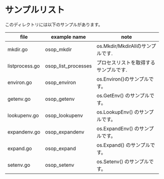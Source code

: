 # サンプルリスト

このディレクトリには以下のサンプルがあります。

| file           | example name        | note                                  |
| -------------- | ------------------- | ------------------------------------- |
| mkdir.go       | osop_mkdir          | os.Mkdir/MkdirAllのサンプルです.      |
| listprocess.go | osop_list_processes | プロセスリストを取得するサンプルです. |
| environ.go     | osop_environ        | os.Environ()のサンプルです。          |
| getenv.go      | osop_getenv         | os.GetEnv() のサンプルです。          |
| lookupenv.go   | osop_lookupenv      | os.LookupEnv() のサンプルです。       |
| expandenv.go   | osop_expandenv      | os.ExpandEnv() のサンプルです。       |
| expand.go      | osop_expand         | os.Expand() のサンプルです。          |
| setenv.go      | osop_setenv         | os.Setenv() のサンプルです。          |
